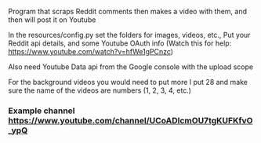 Program that scraps Reddit comments then makes a video with them, and then will post it on Youtube


In the resources/config.py set the folders for images, videos, etc., Put your Reddit api details, and some Youtube OAuth info (Watch this for help: https://www.youtube.com/watch?v=hfWe1gPCnzc)

Also need Youtube Data api from the Google console with the upload scope

For the background videos you would need to put more I put 28 and make sure the name of the videos are numbers (1, 2, 3, 4, etc.)

### Example channel https://www.youtube.com/channel/UCoADlcmOU7tgKUFKfvO_ypQ
